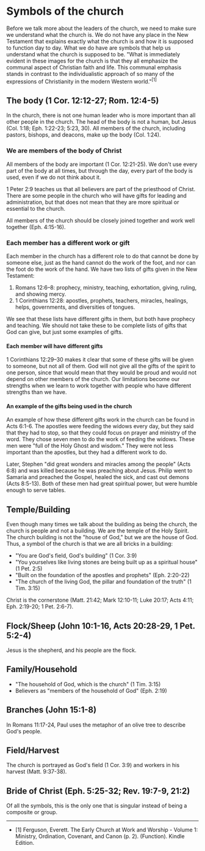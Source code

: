 # Symbols of the church

Before we talk more about the leaders of the church, we need to make sure we understand what the church is. We do not have any place in the New Testament that explains exactly what the church is and how it is supposed to function day to day. What we do have are symbols that help us understand what the church is supposed to be. "What is immediately evident in these images for the church is that they all emphasize the communal aspect of Christian faith and life. This communal emphasis stands in contrast to the individualistic approach of so many of the expressions of Christianity in the modern Western world."<sup>[1]</sup>

## The body (1 Cor. 12:12-27; Rom. 12:4-5)

In the church, there is not one human leader who is more important than all other people in the church. The head of the body is not a human, but Jesus (Col. 1:18; Eph. 1:22-23; 5:23, 30). All members of the church, including pastors, bishops, and deacons, make up the body (Col. 1:24).

### We are members of the body of Christ

All members of the body are important (1 Cor. 12:21-25). We don't use every part of the body at all times, but through the day, every part of the body is used, even if we do not think about it.

1 Peter 2:9 teaches us that all believers are part of the priesthood of Christ. There are some people in the church who will have gifts for leading and administration, but that does not mean that they are more spiritual or essential to the church.

All members of the church should be closely joined together and work well together (Eph. 4:15-16).

### Each member has a different work or gift

Each member in the church has a different role to do that cannot be done by someone else, just as the hand cannot do the work of the foot, and nor can the foot do the work of the hand. We have two lists of gifts given in the New Testament:

1. Romans 12:6–8: prophecy, ministry, teaching, exhortation, giving, ruling, and showing mercy.
2. 1 Corinthians 12:28: apostles, prophets, teachers, miracles, healings, helps, governments, and diversities of tongues.

We see that these lists have different gifts in them, but both have prophecy and teaching. We should not take these to be complete lists of gifts that God can give, but just some examples of gifts.

#### Each member will have different gifts

1 Corinthians 12:29–30 makes it clear that some of these gifts will be given to someone, but not all of them. God will not give all the gifts of the spirit to one person, since that would mean that they would be proud and would not depend on other members of the church. Our limitations become our strengths when we learn to work together with people who have different strengths than we have.

#### An example of the gifts being used in the church

An example of how these different gifts work in the church can be found in Acts 6:1-6. The apostles were feeding the widows every day, but they said that they had to stop, so that they could focus on prayer and ministry of the word. They chose seven men to do the work of feeding the widows. These men were "full of the Holy Ghost and wisdom." They were not less important than the apostles, but they had a different work to do.

Later, Stephen "did great wonders and miracles among the people" (Acts 6:8) and was killed because he was preaching about Jesus. Philip went to Samaria and preached the Gospel, healed the sick, and cast out demons (Acts 8:5-13). Both of these men had great spiritual power, but were humble enough to serve tables.

## Temple/Building

Even though many times we talk about the building as being the church, the church is people and not a building. We are the temple of the Holy Spirit. The church building is not the "house of God," but we are the house of God. Thus, a symbol of the church is that we are all bricks in a building:

- "You are God's field, God's building" (1 Cor. 3:9)
- "You yourselves like living stones are being built up as a spiritual house" (1 Pet. 2:5)
- "Built on the foundation of the apostles and prophets" (Eph. 2:20-22)
- "The church of the living God, the pillar and foundation of the truth" (1 Tim. 3:15)

Christ is the cornerstone (Matt. 21:42; Mark 12:10-11; Luke 20:17; Acts 4:11; Eph. 2:19-20; 1 Pet. 2:6-7).

## Flock/Sheep (John 10:1-16, Acts 20:28-29, 1 Pet. 5:2-4)

Jesus is the shepherd, and his people are the flock.

## Family/Household

- "The household of God, which is the church" (1 Tim. 3:15)
- Believers as "members of the household of God" (Eph. 2:19)

## Branches (John 15:1-8)

In Romans 11:17-24, Paul uses the metaphor of an olive tree to describe God's people.

## Field/Harvest

The church is portrayed as God's field (1 Cor. 3:9) and workers in his harvest (Matt. 9:37-38).

## Bride of Christ (Eph. 5:25-32; Rev. 19:7-9, 21:2)

Of all the symbols, this is the only one that is singular instead of being a composite or group.

---

- [1] Ferguson, Everett. The Early Church at Work and Worship - Volume 1: Ministry, Ordination, Covenant, and Canon (p. 2). (Function). Kindle Edition.
